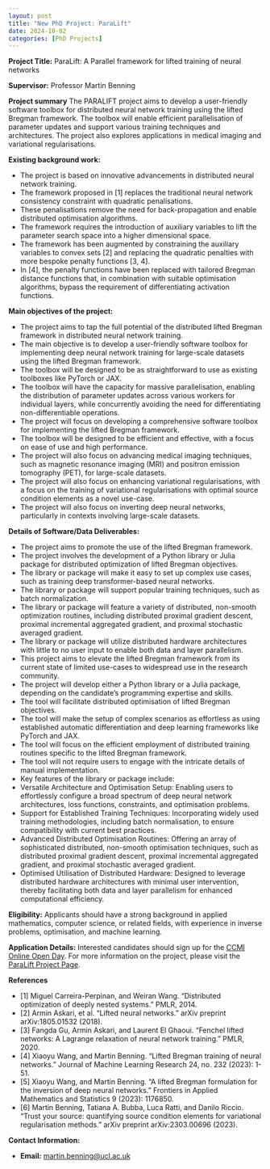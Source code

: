 ```yaml
---
layout: post
title: "New PhD Project: ParaLift"
date: 2024-10-02
categories: [PhD Projects]
---
```


**Project Title:** ParaLift: A Parallel framework for lifted training of neural networks

**Supervisor:** Professor Martin Benning

**Project summary**
The PARALIFT project aims to develop a user-friendly software toolbox for distributed neural network training using the lifted Bregman framework. The toolbox will enable efficient parallelisation of parameter updates and support various training techniques and architectures. The project also explores applications in medical imaging and variational regularisations.

**Existing background work:**
- The project is based on innovative advancements in distributed neural network training.
- The framework proposed in [1] replaces the traditional neural network consistency constraint with quadratic penalisations.
- These penalisations remove the need for back-propagation and enable distributed optimisation algorithms.
- The framework requires the introduction of auxiliary variables to lift the parameter search space into a higher dimensional space.
- The framework has been augmented by constraining the auxiliary variables to convex sets [2] and replacing the quadratic penalties with more bespoke penalty functions [3, 4].
- In [4], the penalty functions have been replaced with tailored Bregman distance functions that, in combination with suitable optimisation algorithms, bypass the requirement of differentiating activation functions.

**Main objectives of the project:**
- The project aims to tap the full potential of the distributed lifted Bregman framework in distributed neural network training.
- The main objective is to develop a user-friendly software toolbox for implementing deep neural network training for large-scale datasets using the lifted Bregman framework.
- The toolbox will be designed to be as straightforward to use as existing toolboxes like PyTorch or JAX.
- The toolbox will have the capacity for massive parallelisation, enabling the distribution of parameter updates across various workers for individual layers, while concurrently avoiding the need for differentiating non-differentiable operations.
- The project will focus on developing a comprehensive software toolbox for implementing the lifted Bregman framework.
- The toolbox will be designed to be efficient and effective, with a focus on ease of use and high performance.
- The project will also focus on advancing medical imaging techniques, such as magnetic resonance imaging (MRI) and positron emission tomography (PET), for large-scale datasets.
- The project will also focus on enhancing variational regularisations, with a focus on the training of variational regularisations with optimal source condition elements as a novel use-case.
- The project will also focus on inverting deep neural networks, particularly in contexts involving large-scale datasets.

**Details of Software/Data Deliverables:**
- The project aims to promote the use of the lifted Bregman framework.
- The project involves the development of a Python library or Julia package for distributed optimization of lifted Bregman objectives.
- The library or package will make it easy to set up complex use cases, such as training deep transformer-based neural networks.
- The library or package will support popular training techniques, such as batch normalization.
- The library or package will feature a variety of distributed, non-smooth optimization routines, including distributed proximal gradient descent, proximal incremental aggregated gradient, and proximal stochastic averaged gradient.
- The library or package will utilize distributed hardware architectures with little to no user input to enable both data and layer parallelism.
- This project aims to elevate the lifted Bregman framework from its current state of limited use-cases to widespread use in the research community.
- The project will develop either a Python library or a Julia package, depending on the candidate’s programming expertise and skills.
- The tool will facilitate distributed optimisation of lifted Bregman objectives.
- The tool will make the setup of complex scenarios as effortless as using established automatic differentiation and deep learning frameworks like PyTorch and JAX.
- The tool will focus on the efficient employment of distributed training routines specific to the lifted Bregman framework.
- The tool will not require users to engage with the intricate details of manual implementation.
- Key features of the library or package include:
- Versatile Architecture and Optimisation Setup: Enabling users to effortlessly configure a broad spectrum of deep neural network architectures, loss functions, constraints, and optimisation problems.
- Support for Established Training Techniques: Incorporating widely used training methodologies, including batch normalisation, to ensure compatibility with current best practices.
- Advanced Distributed Optimisation Routines: Offering an array of sophisticated distributed, non-smooth optimisation techniques, such as distributed proximal gradient descent, proximal incremental aggregated gradient, and proximal stochastic averaged gradient.
- Optimised Utilisation of Distributed Hardware: Designed to leverage distributed hardware architectures with minimal user intervention, thereby facilitating both data and layer parallelism for enhanced computational efficiency.

**Eligibility:**
Applicants should have a strong background in applied mathematics, computer science, or related fields, with experience in inverse problems, optimisation, and machine learning.

**Application Details:**
Interested candidates should sign up for the [CCMI Online Open Day](https://ccmi-cdt.org/events/posts/open_day.html). For more information on the project, please visit the [ParaLift Project Page](https://ccmi-cdt.org/phd_projects/entries/Benning_Paralift.html).

**References**
- [1] Miguel Carreira-Perpinan, and Weiran Wang. “Distributed optimization of deeply nested systems.” PMLR, 2014. 
- [2] Armin Askari, et al. “Lifted neural networks.” arXiv preprint arXiv:1805.01532 (2018). 
- [3] Fangda Gu, Armin Askari, and Laurent El Ghaoui. “Fenchel lifted networks: A Lagrange relaxation of neural network training.” PMLR, 2020.
- [4] Xiaoyu Wang, and Martin Benning. “Lifted Bregman training of neural networks.” Journal of Machine Learning Research 24, no. 232 (2023): 1-51.
- [5] Xiaoyu Wang, and Martin Benning. “A lifted Bregman formulation for the inversion of deep neural networks.” Frontiers in Applied Mathematics and Statistics 9 (2023): 1176850.
- [6] Martin Benning, Tatiana A. Bubba, Luca Ratti, and Danilo Riccio. “Trust your source: quantifying source condition elements for variational regularisation methods.” arXiv preprint arXiv:2303.00696 (2023).

**Contact Information:**
- **Email:** [martin.benning@ucl.ac.uk](mailto:martin.benning@ucl.ac.uk)
